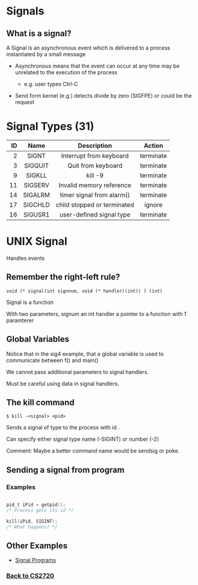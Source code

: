 # Signals

## What is a signal?

A Signal is an asynchronous event which is delivered to a process 
instantiated by a small message


- Asynchronous means that the event can occur at any time
   may be unrelated to the execution of the process
  - e.g. user types Ctrl-C

- Send form kernel (e.g.) detects divide by zero (SIGFPE) or could be the request

# Signal Types (31)

| ID | Name | Description | Action |
| --: | :-----: | :-----------------: | :----------: |
| 2 | SIGNT | Interrupt from keyboard | terminate |
| 3 | SIGQUIT | Quit from keyboard | terminate |
| 9 | SIGKLL | kill -9 | terminate |
| 11 | SIGSERV | Invalid memory reference | terminate |
| 14 | SIGALRM | timer signal from alarm() | terminate |
| 17 | SIGCHLD | child stopped or terminated | ignore |
| 16 | SIGUSR1 | user-defined signal type | terminate |


# UNIX Signal
Handles events

## Remember the right-left rule?
`void (* signal(int signnum, void (* handler)(int)) ) (int)`

Signal is a function

With two parameters,
signum an int
handler a pointer to a function with 1 paramterer

## Global Variables

Notice that in the sig4 example, that a global variable is used to communicate between f() and main()

We cannot pass additional parameters to signal handlers.

Must be careful using data in signal handlers.

## The kill command

`$ kill -<signal> <pid>`

Sends a signal of type <signal> to the process with id <pid>.

Can specify either signal type name (-SIGINT) or number (-2)

Comment: Maybe a better command name would be sendsig or poke.

## Sending a signal from program

### Examples
```c

pid_t iPid = getpid();
/* Process gets its id */

kill(iPid, SIGINT);
/* What happens? */

```
## Other Examples
 - [Signal Programs](https://coryborek.github.io/classes/cs1730/signals/programs)
### [Back to CS2720](https://coryborek.github.io/classes/cs1730/)